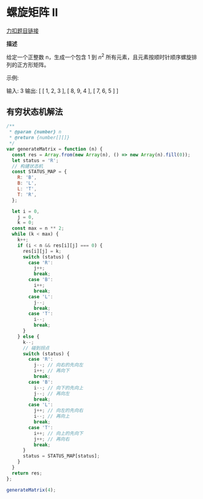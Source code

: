 # 螺旋矩阵 II

[力扣题目链接](https://leetcode-cn.com/problems/spiral-matrix-ii/)

**描述**

给定一个正整数 n，生成一个包含 1 到 $n^2$ 所有元素，且元素按顺时针顺序螺旋排列的正方形矩阵。

示例:

输入: 3 输出:
[
[ 1, 2, 3 ],
[ 8, 9, 4 ],
[ 7, 6, 5 ]
]

## 有穷状态机解法

```javascript
/**
 * @param {number} n
 * @return {number[][]}
 */
var generateMatrix = function (n) {
  const res = Array.from(new Array(n), () => new Array(n).fill(0));
  let status = 'R';
  // 构建状态机
  const STATUS_MAP = {
    R: 'B',
    B: 'L',
    L: 'T',
    T: 'R',
  };

  let i = 0,
    j = 0,
    k = 0;
  const max = n ** 2;
  while (k < max) {
    k++;
    if (i < n && res[i][j] === 0) {
      res[i][j] = k;
      switch (status) {
        case 'R':
          j++;
          break;
        case 'B':
          i++;
          break;
        case 'L':
          j--;
          break;
        case 'T':
          i--;
          break;
      }
    } else {
      k--;
      // 碰到拐点
      switch (status) {
        case 'R':
          j--; // 向右的先向左
          i++; // 再向下
          break;
        case 'B':
          i--; // 向下的先向上
          j--; // 再向左
          break;
        case 'L':
          j++; // 向左的先向右
          i--; // 再向上
          break;
        case 'T':
          i++; // 向上的先向下
          j++; // 再向右
          break;
      }
      status = STATUS_MAP[status];
    }
  }
  return res;
};

generateMatrix(4);
```
